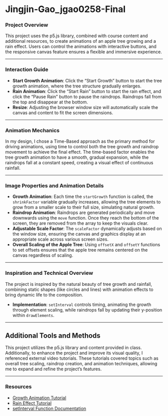 # Jingjin-Gao_jgao0258-Final



### Project Overview

This project uses the p5.js library, combined with course content and additional resources, to create animations of an apple tree growing and a rain effect. Users can control the animations with interactive buttons, and the responsive canvas feature ensures a flexible and immersive experience.

--- 

### Interaction Guide

- **Start Growth Animation**: Click the “Start Growth” button to start the tree growth animation, where the tree structure gradually enlarges.
- **Rain Animation**: Click the “Start Rain” button to start the rain effect, and click the “Pause Rain” button to pause the raindrops. Raindrops fall from the top and disappear at the bottom.
- **Resize**: Adjusting the browser window size will automatically scale the canvas and content to fit the screen dimensions.

---

### Animation Mechanics

In my design, I chose a Time-Based approach as the primary method for driving animations, using time to control both the tree growth and raindrop movement to achieve the final effect. The time-based factor enables the tree growth animation to have a smooth, gradual expansion, while the raindrops fall at a constant speed, creating a visual effect of continuous rainfall.

---

### Image Properties and Animation Details

- **Growth Animation**: Each time the `startGrowth` function is called, the `shrinkFactor` variable gradually increases, allowing the tree elements to grow from a smaller scale to their full size, simulating natural growth.
- **Raindrop Animation**: Raindrops are generated periodically and move downwards using the `move` function. Once they reach the bottom of the screen, they are removed from the array to keep the visuals clear.
- **Adjustable Scale Factor**: The `scaleFactor` dynamically adjusts based on the window size, ensuring the canvas and graphics display at an appropriate scale across various screen sizes.
- **Overall Scaling of the Apple Tree**: Using `offsetX` and `offsetY` functions to set offsets ensures that the apple tree remains centered on the canvas regardless of scaling.

---

### Inspiration and Technical Overview

The project is inspired by the natural beauty of tree growth and rainfall, combining static shapes (like circles and lines) with animation effects to bring dynamic life to the composition.  
- **Implementation**: `setInterval` controls timing, animating the growth through element scaling, while raindrops fall by updating their y-position within `drawElements`.

---

## Additional Tools and Methods

This project utilizes the p5.js library and content provided in class. Additionally, to enhance the project and improve its visual quality, I referenced external video tutorials. These tutorials covered topics such as overall tree scaling, raindrop creation, and animation techniques, allowing me to expand and refine the project’s features.

--- 

### Resources

- [Growth Animation Tutorial](https://youtu.be/lMJmtlp6Yus)
- [Rain Effect Tutorial](https://www.youtube.com/watch?v=KkyIDI6rQJI)
- [setInterval Function Documentation](https://developer.mozilla.org/en-US/docs/Web/API/WindowOrWorkerGlobalScope/setInterval)



